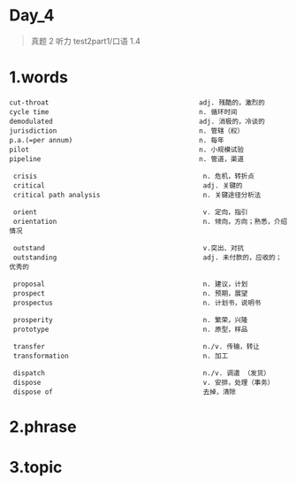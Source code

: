# Day_4
> 真题 2 听力 test2part1/口语 1.4

# 1.words
    cut-throat                                      adj. 残酷的，激烈的 
    cycle time                                      n. 循环时间
    demodulated                                     adj. 消极的，冷谈的
    jurisdiction                                    n. 管辖（权）
    p.a.(=per annum)                                n. 每年
    pilot                                           n. 小规模试验
    pipeline                                        n. 管道，渠道

     crisis                                          n. 危机，转折点
     critical                                        adj. 关键的
     critical path analysis                          n. 关键途径分析法

     orient                                          v. 定向，指引
     orientation                                     n. 倾向，方向；熟悉，介绍情况

     outstand                                        v.突出、对抗
     outstanding                                     adj. 未付款的，应收的；优秀的

     proposal                                        n. 建议，计划
     prospect                                        n. 预期，展望
     prospectus                                      n. 计划书，说明书

     prosperity                                      n. 繁荣，兴隆
     prototype                                       n. 原型，样品

     transfer                                        n./v. 传输，转让
     transformation                                  n. 加工

     dispatch                                        n./v. 调遣 （发货）
     dispose                                         v. 安排，处理（事务）
     dispose of                                      去掉，清除

# 2.phrase
# 3.topic 







